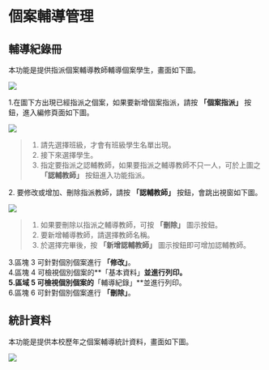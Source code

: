 # 個案輔導管理

## 輔導紀錄冊

本功能是提供指派個案輔導教師輔導個案學生，畫面如下圖。

![](../.gitbook/assets/counseling\_register.png)

1.在圖下方出現已經指派之個案，如果要新增個案指派，請按 **「個案指派」** 按鈕，進入編修頁面如下圖。

![](../.gitbook/assets/counseling\_register2.png)

> 1. 請先選擇班級，才會有班級學生名單出現。
> 2. 接下來選擇學生。
> 3. 指定要指派之認輔教師，如果要指派之輔導教師不只一人，可於上圖之 **「認輔教師」** 按鈕進入功能指派。

2\. 要修改或增加、刪除指派教師，請按 **「認輔教師」** 按鈕，會跳出視窗如下圖。

![](../.gitbook/assets/counseling\_register3.png)

> 1. 如果要刪除以指派之輔導教師，可按 **「刪除」** 圖示按鈕。
> 2. 要新增輔導教師，請選擇教師名稱。
> 3. 於選擇完畢後，按 **「新增認輔教師」** 圖示按鈕即可增加認輔教師。

3.區塊 3 可針對個別個案進行 **「修改」**。\
4.區塊 4 可檢視個別個案的**「基本資料」**並進行列印。\
5.區域 5 可檢視個別個案的**「輔導紀錄」**並進行列印。\
6.區塊 6 可針對個別個案進行 **「刪除」**。

## 統計資料

本功能是提供本校歷年之個案輔導統計資料，畫面如下圖。

![](../.gitbook/assets/counseling\_register4.png)
